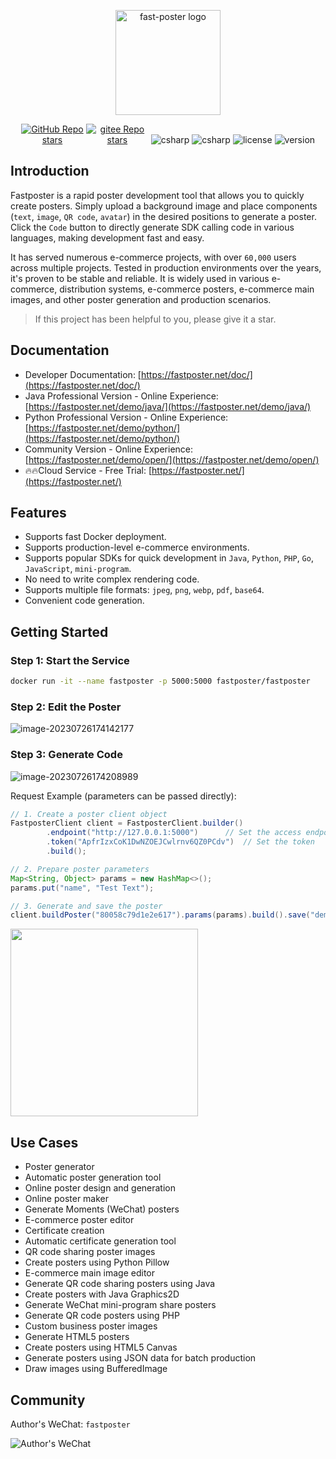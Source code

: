 <p align="center"><a href="https://fastposter.net/doc/" target="_blank"><img width="168" src="https://fastposter.net/dassets/dragonfly2x.png" alt="fast-poster logo"></a></p>

<p align="center">
  <a href="https://github.com/psoho/fast-poster" class="link github-link" target="_blank"><img style="max-width: 100px;" alt="GitHub Repo stars" src="https://img.shields.io/github/stars/psoho/fast-poster?style=social"></a>
  <a href="https://gitee.com/psoho/fast-poster" class="link gitee-link" target="_blank"><img style="max-width: 100px;" alt="gitee Repo stars" src="https://gitee.com/psoho/fast-poster/badge/star.svg"></a>
  <img alt="csharp" src="https://img.shields.io/badge/language-python-yellow.svg">
  <img alt="csharp" src="https://img.shields.io/badge/language-vue-brightgreen.svg">
  <img alt="license" src="https://img.shields.io/badge/license-MIT-blue.svg">
  <img alt="version" src="https://img.shields.io/badge/version-2.18.0-brightgreen">
</p>

## Introduction

Fastposter is a rapid poster development tool that allows you to quickly create posters. Simply upload a background image and place components (`text`, `image`, `QR code`, `avatar`) in the desired positions to generate a poster. Click the `Code` button to directly generate SDK calling code in various languages, making development fast and easy.

It has served numerous e-commerce projects, with over `60,000` users across multiple projects. Tested in production environments over the years, it's proven to be stable and reliable. It is widely used in various e-commerce, distribution systems, e-commerce posters, e-commerce main images, and other poster generation and production scenarios.

> If this project has been helpful to you, please give it a star.

## Documentation

- Developer Documentation: [https://fastposter.net/doc/](https://fastposter.net/doc/)
- Java Professional Version - Online Experience: [https://fastposter.net/demo/java/](https://fastposter.net/demo/java/)
- Python Professional Version - Online Experience: [https://fastposter.net/demo/python/](https://fastposter.net/demo/python/)
- Community Version - Online Experience: [https://fastposter.net/demo/open/](https://fastposter.net/demo/open/)
- 🔥🔥Cloud Service - Free Trial: [https://fastposter.net/](https://fastposter.net/)

## Features

- Supports fast Docker deployment.
- Supports production-level e-commerce environments.
- Supports popular SDKs for quick development in `Java`, `Python`, `PHP`, `Go`, `JavaScript`, `mini-program`.
- No need to write complex rendering code.
- Supports multiple file formats: `jpeg`, `png`, `webp`, `pdf`, `base64`.
- Convenient code generation.


## Getting Started

### Step 1: Start the Service

```bash
docker run -it --name fastposter -p 5000:5000 fastposter/fastposter
```

### Step 2: Edit the Poster

![image-20230726174142177](https://fastposter.net/dassets/image-20230726174142177.png)


### Step 3: Generate Code

![image-20230726174208989](https://fastposter.net/dassets/image-20230726174208989.png)


Request Example (parameters can be passed directly):

```java
// 1. Create a poster client object
FastposterClient client = FastposterClient.builder()
        .endpoint("http://127.0.0.1:5000")      // Set the access endpoint
        .token("ApfrIzxCoK1DwNZOEJCwlrnv6QZ0PCdv")  // Set the token
        .build();

// 2. Prepare poster parameters
Map<String, Object> params = new HashMap<>();
params.put("name", "Test Text");

// 3. Generate and save the poster
client.buildPoster("80058c79d1e2e617").params(params).build().save("demo.png");
```

<img width=300 src="https://fastposter.net/dassets/demo.png" />

## Use Cases

- Poster generator
- Automatic poster generation tool
- Online poster design and generation
- Online poster maker
- Generate Moments (WeChat) posters
- E-commerce poster editor
- Certificate creation
- Automatic certificate generation tool
- QR code sharing poster images
- Create posters using Python Pillow
- E-commerce main image editor
- Generate QR code sharing posters using Java
- Create posters with Java Graphics2D
- Generate WeChat mini-program share posters
- Generate QR code posters using PHP
- Custom business poster images
- Generate HTML5 posters
- Create posters using HTML5 Canvas
- Generate posters using JSON data for batch production
- Draw images using BufferedImage

## Community

Author's WeChat: `fastposter`

![Author's WeChat](https://fastposter.net/dassets/qrcode.jpeg)




